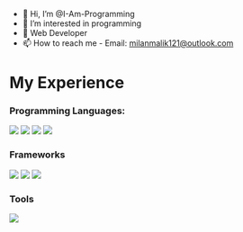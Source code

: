 - 👋 Hi, I’m @I-Am-Programming
- 👀 I’m interested in programming
- 🌱 Web Developer
- 📫 How to reach me - Email: milanmalik121@outlook.com
 
<h1>My Experience</h1>
<h3>Programming Languages:</h3>
<p>
  <img src="https://img.shields.io/badge/Python-3776AB?style=for-the-badge&logo=python&logoColor=white" />
  <img src="https://img.shields.io/badge/HTML5-E34F26?style=for-the-badge&logo=html5&logoColor=white" />
  <img src="https://img.shields.io/badge/CSS3-1572B6?style=for-the-badge&logo=css3&logoColor=white" />
  <img src="https://img.shields.io/badge/JavaScript-323330?style=for-the-badge&logo=javascript&logoColor=F7DF1E" />
</p>
</p>
  <h3>Frameworks</h3>
  <p>
  <img src="https://img.shields.io/badge/React-20232A?style=for-the-badge&logo=react&logoColor=61DAFB" />
  <img src="https://img.shields.io/badge/Node.js-339933?style=for-the-badge&logo=nodedotjs&logoColor=white" />
  <img src="https://img.shields.io/badge/Bootstrap-563D7C?style=for-the-badge&logo=bootstrap&logoColor=white" />
 </p>
 <h3>Tools</h3>
 <p>
  <img src="https://img.shields.io/badge/Visual_Studio_Code-0078D4?style=for-the-badge&logo=visual%20studio%20code&logoColor=white" />
 </p>
 <!---<h3>Databases</h3>
 <p>
 <img src="https://img.shields.io/badge/MySQL-00000F?style=for-the-badge&logo=mysql&logoColor=white" />
 </p>
<!---
I-Am-Programming/I-Am-Programming is a ✨ special ✨ repository because its `README.md` (this file) appears on your GitHub profile.
You can click the Preview link to take a look at your changes.
--->
